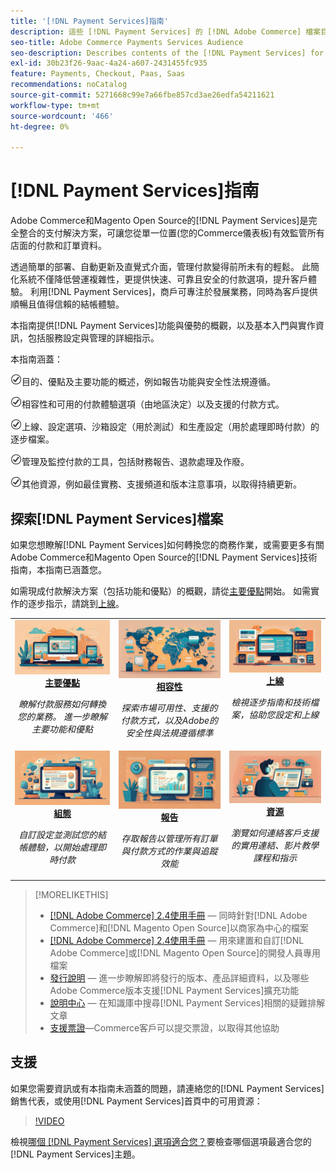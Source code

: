 ```yaml
---
title: '[!DNL Payment Services]指南'
description: 這些 [!DNL Payment Services] 的 [!DNL Adobe Commerce] 檔案目標對象。
seo-title: Adobe Commerce Payments Services Audience
seo-description: Describes contents of the [!DNL Payment Services] for Adobe Commerce documentation
exl-id: 30b23f26-9aac-4a24-a607-2431455fc935
feature: Payments, Checkout, Paas, Saas
recommendations: noCatalog
source-git-commit: 5271668c99e7a66fbe857cd3ae26edfa54211621
workflow-type: tm+mt
source-wordcount: '466'
ht-degree: 0%

---
```



# [!DNL Payment Services]指南

Adobe Commerce和Magento Open Source的[!DNL Payment Services]是完全整合的支付解決方案，可讓您從單一位置(您的Commerce儀表板)有效監管所有店面的付款和訂單資料。

透過簡單的部署、自動更新及直覺式介面，管理付款變得前所未有的輕鬆。  此簡化系統不僅降低營運複雜性，更提供快速、可靠且安全的付款選項，提升客戶體驗。 利用[!DNL Payment Services]，商戶可專注於發展業務，同時為客戶提供順暢且值得信賴的結帳體驗。

本指南提供[!DNL Payment Services]功能與優勢的概觀，以及基本入門與實作資訊，包括服務設定與管理的詳細指示。

本指南涵蓋：

![檢查](assets/icon-check.png)目的、優點及主要功能的概述，例如報告功能與安全性法規遵循。

![支票](assets/icon-check.png)相容性和可用的付款體驗選項（由地區決定）以及支援的付款方式。

![檢查](assets/icon-check.png)上線、設定選項、沙箱設定（用於測試）和生產設定（用於處理即時付款）的逐步檔案。

![支票](assets/icon-check.png)管理及監控付款的工具，包括財務報告、退款處理及作廢。

![檢查](assets/icon-check.png)其他資源，例如最佳實務、支援頻道和版本注意事項，以取得持續更新。

## 探索[!DNL Payment Services]檔案

如果您想瞭解[!DNL Payment Services]如何轉換您的商務作業，或需要更多有關Adobe Commerce和Magento Open Source的[!DNL Payment Services]技術指南，本指南已涵蓋您。

如需現成付款解決方案（包括功能和優點）的概觀，請從[主要優點](introduction.md)開始。 如需實作的逐步指示，請跳到[上線](onboard.md)。

<table style="table-layout:fixed">
<tr style="border: 0;">
<td valign="top" style="text-align: center;">
   <div>
      <a href="introduction.md">
      <img alt="付款服務" src="assets/benefits.jpg">
      <strong >主要優點</strong>
      </a>
   </div>
   <p>
      <em>瞭解付款服務如何轉換您的業務。 進一步瞭解主要功能和優點</em>
   </p>
</td>
<td valign="top" style="text-align: center;">
   <div>
      <a href="compatibility.md">
      <img alt="付款服務" src="assets/compatibility.jpg">
      <strong>相容性</strong>
      </a>
   </div>
   <p>
      <em>探索市場可用性、支援的付款方式，以及Adobe的安全性與法規遵循標準</em>
   </p>
</td>
<td valign="top" style="text-align: center;">
   <div>
      <a href="onboard.md">
      <img alt="付款服務" src="assets/onboard.jpg">
      <strong>上線</strong>
      </a>
   </div>
   <p>
      <em>檢視逐步指南和技術檔案，協助您設定和上線</em>
   </p>
</td>
<tr style="border: 0;">
<td valign="top" style="text-align: center;">
   <div>
      <a href="configure-admin.md">
      <img alt="付款服務" src="assets/configuration.jpg">
      <strong>組態</strong>
      </a>
   </div>
   <p>
      <em>自訂設定並測試您的結帳體驗，以開始處理即時付款</em>
   </p>
</td>
<td valign="top" style="text-align: center;">
   <div>
      <a href="reporting.md">
      <img alt="付款服務" src="assets/reporting.jpg">
      <strong>報告</strong>
      </a>
   </div>
   <p>
      <em>存取報告以管理所有訂單與付款方式的作業與追蹤效能</em>
   </p>
</td>
<td valign="top" style="text-align: center;">
   <div>
      <a href="release-notes.md">
      <img alt="付款服務" src="assets/resources.jpg">
      <strong>資源</strong>
      </a>
   </div>
   <p>
      <em>瀏覽如何連絡客戶支援的實用連結、影片教學課程和指示</em>
   </p>
</td>
</table>

>[!MORELIKETHIS]
>
> * [[!DNL Adobe Commerce] 2.4使用手冊](https://experienceleague.adobe.com/docs/commerce-admin/user-guides/home.html?lang=zh-Hant) — 同時針對[!DNL Adobe Commerce]和[!DNL Magento Open Source]以商家為中心的檔案
> * [[!DNL Adobe Commerce] 2.4使用手冊](https://experienceleague.adobe.com/docs/commerce-admin/user-guides/home.html?lang=zh-Hant) — 用來建置和自訂[!DNL Adobe Commerce]或[!DNL Magento Open Source]的開發人員專用檔案
> * [發行說明](release-notes.md) — 進一步瞭解即將發行的版本、產品詳細資料，以及哪些Adobe Commerce版本支援[!DNL Payment Services]擴充功能
> * [說明中心](https://experienceleague.adobe.com/docs/commerce-knowledge-base/kb/overview.html?lang=zh-Hant) — 在知識庫中搜尋[!DNL Payment Services]相關的疑難排解文章
> * [支援票證](https://experienceleague.adobe.com/docs/commerce-knowledge-base/kb/help-center-guide/magento-help-center-user-guide.html?lang=zh-Hant#submit-ticket)—Commerce客戶可以提交票證，以取得其他協助

## 支援

如果您需要資訊或有本指南未涵蓋的問題，請連絡您的[!DNL Payment Services]銷售代表，或使用[!DNL Payment Services]首頁中的可用資源：

>[!VIDEO](https://video.tv.adobe.com/v/3448238?captions=chi_hant)

檢視[哪個 [!DNL Payment Services] 選項適合您？](compatibility.md#which-payment-services-option-is-right-for-you)要檢查哪個選項最適合您的[!DNL Payment Services]主題。
